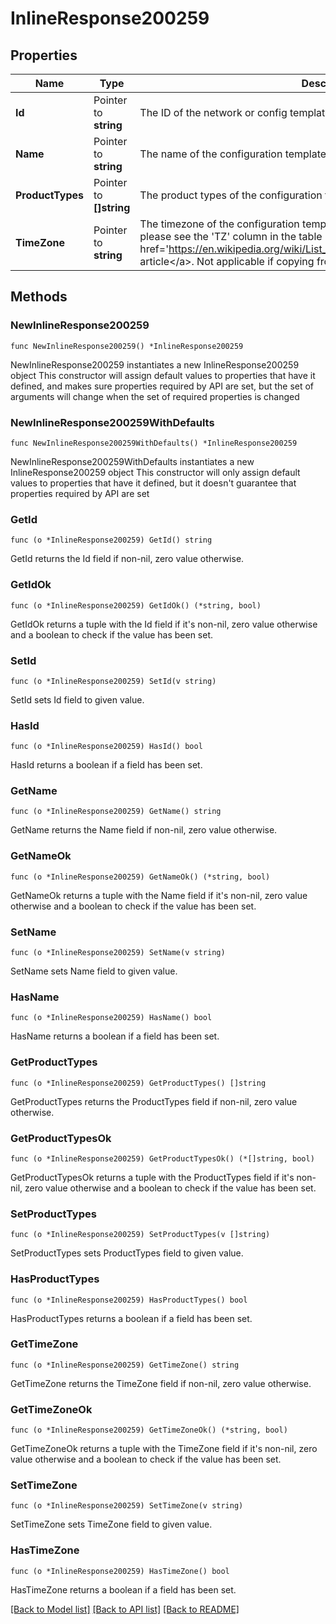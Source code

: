 # InlineResponse200259

## Properties

Name | Type | Description | Notes
------------ | ------------- | ------------- | -------------
**Id** | Pointer to **string** | The ID of the network or config template to copy configuration from | [optional] 
**Name** | Pointer to **string** | The name of the configuration template | [optional] 
**ProductTypes** | Pointer to **[]string** | The product types of the configuration template | [optional] 
**TimeZone** | Pointer to **string** | The timezone of the configuration template. For a list of allowed timezones, please see the &#39;TZ&#39; column in the table in &lt;a target&#x3D;&#39;_blank&#39; href&#x3D;&#39;https://en.wikipedia.org/wiki/List_of_tz_database_time_zones&#39;&gt;this article&lt;/a&gt;. Not applicable if copying from existing network or template | [optional] 

## Methods

### NewInlineResponse200259

`func NewInlineResponse200259() *InlineResponse200259`

NewInlineResponse200259 instantiates a new InlineResponse200259 object
This constructor will assign default values to properties that have it defined,
and makes sure properties required by API are set, but the set of arguments
will change when the set of required properties is changed

### NewInlineResponse200259WithDefaults

`func NewInlineResponse200259WithDefaults() *InlineResponse200259`

NewInlineResponse200259WithDefaults instantiates a new InlineResponse200259 object
This constructor will only assign default values to properties that have it defined,
but it doesn't guarantee that properties required by API are set

### GetId

`func (o *InlineResponse200259) GetId() string`

GetId returns the Id field if non-nil, zero value otherwise.

### GetIdOk

`func (o *InlineResponse200259) GetIdOk() (*string, bool)`

GetIdOk returns a tuple with the Id field if it's non-nil, zero value otherwise
and a boolean to check if the value has been set.

### SetId

`func (o *InlineResponse200259) SetId(v string)`

SetId sets Id field to given value.

### HasId

`func (o *InlineResponse200259) HasId() bool`

HasId returns a boolean if a field has been set.

### GetName

`func (o *InlineResponse200259) GetName() string`

GetName returns the Name field if non-nil, zero value otherwise.

### GetNameOk

`func (o *InlineResponse200259) GetNameOk() (*string, bool)`

GetNameOk returns a tuple with the Name field if it's non-nil, zero value otherwise
and a boolean to check if the value has been set.

### SetName

`func (o *InlineResponse200259) SetName(v string)`

SetName sets Name field to given value.

### HasName

`func (o *InlineResponse200259) HasName() bool`

HasName returns a boolean if a field has been set.

### GetProductTypes

`func (o *InlineResponse200259) GetProductTypes() []string`

GetProductTypes returns the ProductTypes field if non-nil, zero value otherwise.

### GetProductTypesOk

`func (o *InlineResponse200259) GetProductTypesOk() (*[]string, bool)`

GetProductTypesOk returns a tuple with the ProductTypes field if it's non-nil, zero value otherwise
and a boolean to check if the value has been set.

### SetProductTypes

`func (o *InlineResponse200259) SetProductTypes(v []string)`

SetProductTypes sets ProductTypes field to given value.

### HasProductTypes

`func (o *InlineResponse200259) HasProductTypes() bool`

HasProductTypes returns a boolean if a field has been set.

### GetTimeZone

`func (o *InlineResponse200259) GetTimeZone() string`

GetTimeZone returns the TimeZone field if non-nil, zero value otherwise.

### GetTimeZoneOk

`func (o *InlineResponse200259) GetTimeZoneOk() (*string, bool)`

GetTimeZoneOk returns a tuple with the TimeZone field if it's non-nil, zero value otherwise
and a boolean to check if the value has been set.

### SetTimeZone

`func (o *InlineResponse200259) SetTimeZone(v string)`

SetTimeZone sets TimeZone field to given value.

### HasTimeZone

`func (o *InlineResponse200259) HasTimeZone() bool`

HasTimeZone returns a boolean if a field has been set.


[[Back to Model list]](../README.md#documentation-for-models) [[Back to API list]](../README.md#documentation-for-api-endpoints) [[Back to README]](../README.md)


